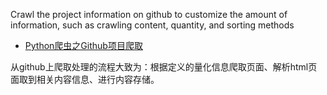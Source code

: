 Crawl the project information on github to customize the amount of information, such as crawling content, quantity, and sorting methods

 * [Python爬虫之Github项目爬取](http://ferdbi.com/2017/06/30/Python-Github-Crawler/)

从github上爬取处理的流程大致为：根据定义的量化信息爬取页面、解析html页面取到相关内容信息、进行内容存储。

